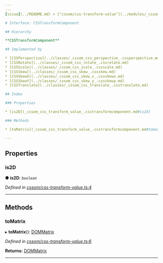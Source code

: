 ```yaml
---
---
[visua](../README.md) > ["cssom/css-transform-value"](../modules/_cssom_css_transform_value_.md) > [CSSTransformComponent](../interfaces/_cssom_css_transform_value_.csstransformcomponent.md)

# Interface: CSSTransformComponent

## Hierarchy

**CSSTransformComponent**

## Implemented by

* [CSSPerspective](../classes/_cssom_css_perspective_.cssperspective.md)
* [CSSRotate](../classes/_cssom_css_rotate_.cssrotate.md)
* [CSSScale](../classes/_cssom_css_scale_.cssscale.md)
* [CSSSkew](../classes/_cssom_css_skew_.cssskew.md)
* [CSSSkewX](../classes/_cssom_css_skew_x_.cssskewx.md)
* [CSSSkewY](../classes/_cssom_css_skew_y_.cssskewy.md)
* [CSSTranslate](../classes/_cssom_css_translate_.csstranslate.md)

## Index

### Properties

* [is2D](_cssom_css_transform_value_.csstransformcomponent.md#is2d)

### Methods

* [toMatrix](_cssom_css_transform_value_.csstransformcomponent.md#tomatrix)

---
```


## Properties

<a id="is2d"></a>

###  is2D

**● is2D**: *`boolean`*

*Defined in [cssom/css-transform-value.ts:4](https://github.com/umbopepato/visua/blob/221e6a0/src/cssom/css-transform-value.ts#L4)*

___

## Methods

<a id="tomatrix"></a>

###  toMatrix

▸ **toMatrix**(): [DOMMatrix](../classes/_cssom_dom_matrix_.dommatrix.md)

*Defined in [cssom/css-transform-value.ts:6](https://github.com/umbopepato/visua/blob/221e6a0/src/cssom/css-transform-value.ts#L6)*

**Returns:** [DOMMatrix](../classes/_cssom_dom_matrix_.dommatrix.md)

___

